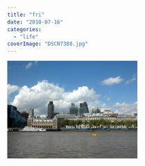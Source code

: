 ```yaml
---
title: "fri"
date: "2010-07-16"
categories: 
  - "life"
coverImage: "DSCN7388.jpg"
---
```


[![](images/DSCN7388-300x225.jpg)](https://blog.kaleighscruggs.com/wp-content/uploads/2010/07/DSCN7388.jpg)
